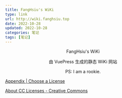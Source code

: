 ```yaml
---
title: FangHsiu's WiKi
type: link
url: http://wiki.fanghsiu.top
date: 2022-10-28 
updated: 2022-10-28
categories: 笔记
tags: [笔记]
---
```


<p style="text-align:center">FangHsiu's WiKi</p>
<p style="text-align:center">由 VuePress 生成的静态 WiKi 网站</p>
<p style="text-align:center">PS: I am a rookie.</p>

<!-- more -->

[Appendix | Choose a License](https://choosealicense.com/appendix/)

[About CC Licenses - Creative Commons](https://creativecommons.org/about/cclicenses/)
